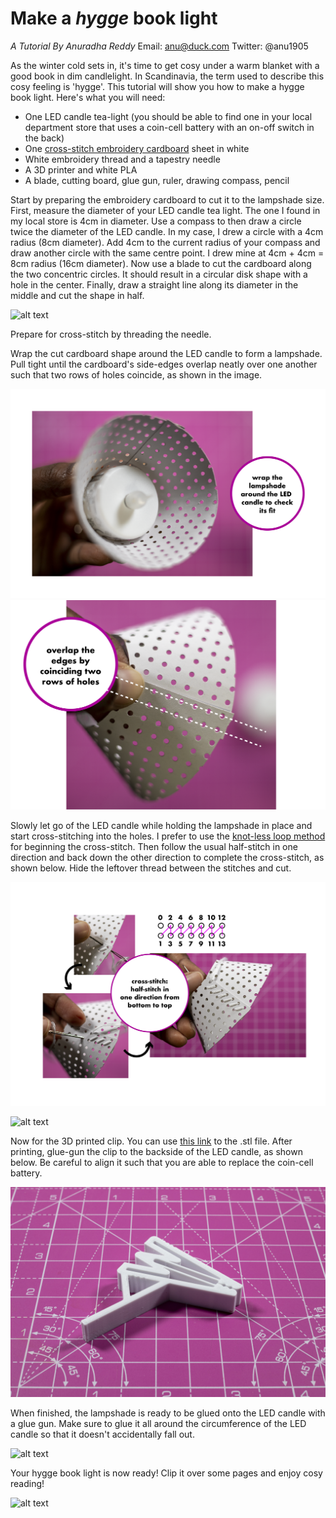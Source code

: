# Make a _hygge_ book light
_A Tutorial By Anuradha Reddy_
Email: anu@duck.com
Twitter: @anu1905

As the winter cold sets in, it's time to get cosy under a warm blanket with a good book in dim candlelight. In Scandinavia, the term used to describe this cosy feeling is 'hygge'. This tutorial will show you how to make a hygge book light. Here's what you will need:
- One LED candle tea-light (you should be able to find one in your local department store that uses a coin-cell battery with an on-off switch in the back)
- One [cross-stitch embroidery cardboard](https://www.rico-design.com/paper-poetry-stickkarton-weiss-17-5x24-5cm-10-bogen) sheet in white
- White embroidery thread and a tapestry needle
- A 3D printer and white PLA
- A blade, cutting board, glue gun, ruler, drawing compass, pencil

Start by preparing the embroidery cardboard to cut it to the lampshade size. First, measure the diameter of your LED candle tea light. The one I found in my local store is 4cm in diameter. Use a compass to then draw a circle twice the diameter of the LED candle. In my case, I drew a circle with a 4cm radius (8cm diameter). Add 4cm to the current radius of your compass and draw another circle with the same centre point. I drew mine at 4cm + 4cm = 8cm radius (16cm diameter). Now use a blade to cut the cardboard along the two concentric circles. It should result in a circular disk shape with a hole in the center. Finally, draw a straight line along its diameter in the middle and cut the shape in half. 

![alt text](./img/hygge_cardboard.png)

Prepare for cross-stitch by threading the needle.

Wrap the cut cardboard shape around the LED candle to form a lampshade. Pull tight until the cardboard's side-edges overlap neatly over one another such that two rows of holes coincide, as shown in the image. 

![alt text](./img/hygge_LED.png)
![alt text](./img/hygge_coincide.png)

Slowly let go of the LED candle while holding the lampshade in place and start cross-stitching into the holes. I prefer to use the [knot-less loop method](https://www.youtube.com/watch?v=i0Nhw4mQJ5M&ab_channel=FatQuarterShopFlossTube) for beginning the cross-stitch. Then follow the usual half-stitch in one direction and back down the other direction to complete the cross-stitch, as shown below. Hide the leftover thread between the stitches and cut. 

![alt text](./img/hyyge_cross-stitch1.png)

![alt text](./img/hygge_cross-stitch2.png)

Now for the 3D printed clip. You can use [this link](https://github.com/anu1905/Hygge/blob/main/hygge_clip.stl) to the .stl file. After printing, glue-gun the clip to the backside of the LED candle, as shown below. Be careful to align it such that you are able to replace the coin-cell battery. 

![alt text](./img/hyyge_clip.jpg)

When finished, the lampshade is ready to be glued onto the LED candle with a glue gun. Make sure to glue it all around the circumference of the LED candle so that it doesn't accidentally fall out.

![alt text](./img/hygge_angles.png)

Your hygge book light is now ready! Clip it over some pages and enjoy cosy reading!

![alt text](./img/hygge_anu.jpg)
